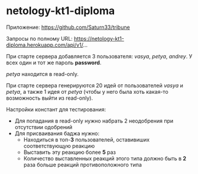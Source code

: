 # netology-kt1-diploma
Приложение: https://github.com/Saturn33/tribune

Запросы по полному URL: https://netology-kt1-diploma.herokuapp.com/api/v1/...

При старте сервера добавляется 3 пользователя: _vasya_, _petya_, _andrey_. У всех один и тот же пароль **password**.

_petya_ находится в read-only.

При старте сервера генерируются 20 идей от пользователей _vasya_ и _petya_, а также 1 идея от _petya_ (чтобы у него была хоть какая-то возможность выйти из read-only).

Настройки констант для тестирования:
- Для попадания в read-only нужно набрать 2 неодобрения при отсутствии одобрений
- Для присваивания баджа нужно:
    - Находиться в топ-**3** пользователей, оставивиших соответствующую реакцию
    - Выставить эту реакцию более **5** раз
    - Количество выставленных реакций этого типа должно быть в **2** раза больше реакций противоположного типа
